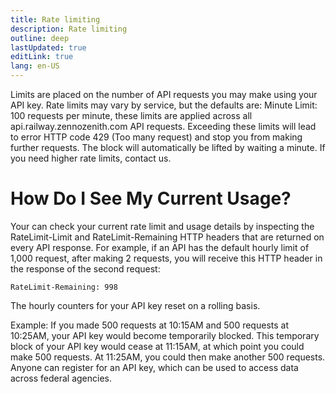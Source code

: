 ```yaml
---
title: Rate limiting
description: Rate limiting
outline: deep
lastUpdated: true
editLink: true
lang: en-US
---
```


Limits are placed on the number of API requests you may make using your API
key. Rate limits may vary by service, but the defaults are: Minute Limit:
100 requests per minute, these limits are applied across all
api.railway.zennozenith.com API requests. Exceeding these limits will lead to error
HTTP code 429 (Too many request) and stop you from making further requests. The block will
automatically be lifted by waiting a minute. If you need higher rate limits,
contact us.

# How Do I See My Current Usage?

Your can check your current rate limit and usage details by inspecting the RateLimit-Limit and RateLimit-Remaining HTTP headers that are returned on every API response. For example, if an API has the default hourly limit of 1,000 request, after making 2 requests, you will receive this HTTP header in the response of the second request:

`RateLimit-Remaining: 998`

The hourly counters for your API key reset on a rolling basis.

Example: If you made 500 requests at 10:15AM and 500 requests at 10:25AM, your API key would become temporarily blocked. This temporary block of your API key would cease at 11:15AM, at which point you could make 500 requests. At 11:25AM, you could then make another 500 requests. Anyone can register for an API key, which can be used to access data across federal agencies.
